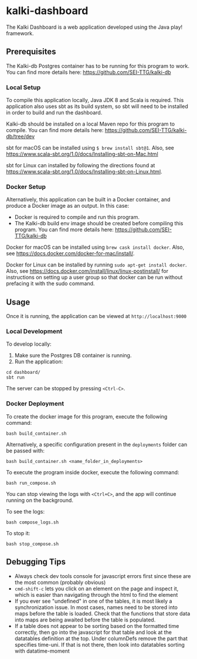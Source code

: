 # kalki-dashboard
The Kalki Dashboard is a web application developed using the Java play! framework.  

## Prerequisites

The Kalki-db Postgres container has to be running for this program to work. You can find more details here: https://github.com/SEI-TTG/kalki-db

### Local Setup 
To compile this application locally, Java JDK 8 and Scala is required. This application also uses sbt as its build system, so sbt will need to be installed in order to build and run the dashboard.

Kalki-db should be installed on a local Maven repo for this program to compile. You can find more details here: https://github.com/SEI-TTG/kalki-db/tree/dev

sbt for macOS can be installed using `$ brew install sbt@1`. Also, see https://www.scala-sbt.org/1.0/docs/Installing-sbt-on-Mac.html

sbt for Linux can installed by following the directions found at https://www.scala-sbt.org/1.0/docs/Installing-sbt-on-Linux.html.

### Docker Setup
Alternatively, this application can be built in a Docker container, and produce a Docker image as an output. In this case:

 - Docker is required to compile and run this program.
 - The Kalki-db build env image should be created before compiling this program. You can find more details here: https://github.com/SEI-TTG/kalki-db

Docker for macOS can be installed using `brew cask install docker`.
Also, see https://docs.docker.com/docker-for-mac/install/.

Docker for Linux can be installed by running `sudo apt-get install docker`.  Also, see https://docs.docker.com/install/linux/linux-postinstall/ for instructions on setting up a user group so that docker can be run without prefacing it with the sudo command.

## Usage
Once it is running, the application can be viewed at `http://localhost:9000`

### Local Development
To develop locally:
1) Make sure the Postgres DB container is running.
2) Run the application:
```
cd dashboard/
sbt run
```

The server can be stopped by pressing `<Ctrl-C>`. 

### Docker Deployment
To create the docker image for this program, execute the following command:

`bash build_container.sh`

Alternatively, a specific configuration present in the `deployments` folder can be passed with:

`bash build_container.sh <name_folder_in_deployments>`

To execute the program inside docker, execute the following command:

`bash run_compose.sh`

You can stop viewing the logs with `<Ctrl+C>`, and the app will continue running on the background.

To see the logs:

`bash compose_logs.sh`

To stop it:

`bash stop_compose.sh`

## Debugging Tips
* Always check dev tools console for javascript errors first since these are the most common (probably obvious)
* `cmd-shift-c` lets you click on an element on the page and inspect it, which is easier than navigating through the html to find the element
* If you ever see "undefined" in one of the tables, it is most likely a synchronization issue.  In most cases, names need to be stored into maps before the table is loaded.  Check that the functions that store data into maps are being awaited before the table is populated.
* If a table does not appear to be sorting based on the formatted time correctly, then go into the javascript for that table and look at the datatables definition at the top.  Under columnDefs remove the part that specifies time-uni.  If that is not there, then look into datatables sorting with datatime-moment
